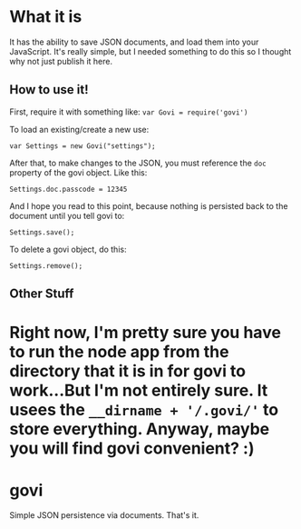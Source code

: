 What it is
==========
It has the ability to save JSON documents, and load them into your 
JavaScript. It's really simple, but I needed something to do this so I 
thought why not just publish it here. 

How to use it!
--------------
First, require it with something like: 
`var Govi = require('govi')`

To load an existing/create a new use: 

`var Settings = new Govi("settings");`

After that, to make changes to the JSON, you must reference the `doc` 
property of the govi object. Like this: 

`Settings.doc.passcode = 12345`

And I hope you read to this point, because nothing is persisted back to 
the document until you tell govi to: 

`Settings.save();`

To delete a govi object, do this: 

`Settings.remove();`

Other Stuff
-----------
Right now, I'm pretty sure you have to run the node app from the 
directory that it is in for govi to work...But I'm not entirely sure.
It usees the `__dirname + '/.govi/'` to store everything. Anyway, maybe 
you will find govi convenient? :)
=======
# govi
Simple JSON persistence via documents. That's it.
